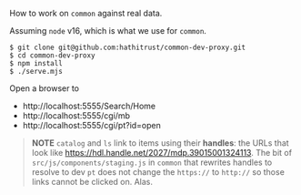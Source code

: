 How to work on `common` against real data.

Assuming `node` v16, which is what we use for `common`.

```
$ git clone git@github.com:hathitrust/common-dev-proxy.git
$ cd common-dev-proxy
$ npm install
$ ./serve.mjs
```

Open a browser to

* http://localhost:5555/Search/Home
* http://localhost:5555/cgi/mb
* http://localhost:5555/cgi/pt?id=open

> **NOTE**
> `catalog` and `ls` link to items using their **handles**: the
> URLs that look like https://hdl.handle.net/2027/mdp.39015001324113.
> The bit of `src/js/components/staging.js` in `common` that 
> rewrites handles to resolve to dev `pt` does not change the `https://`
> to `http://` so those links cannot be clicked on. Alas.